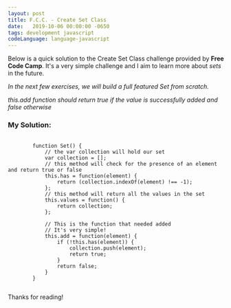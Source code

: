```yaml
---
layout: post
title: F.C.C. - Create Set Class
date:   2019-10-06 00:00:00 -0650
tags: development javascript
codeLanguage: language-javascript
---
```


Below is a quick solution to the Create Set Class challenge provided by **Free Code Camp**. It's a very simple challenge and I aim to learn more about _sets_ in the future.

_In the next few exercises, we will build a full featured Set from scratch._

_this.add function should return true if the value is successfully added and false otherwise_

### My Solution:

<pre>
    <code>
        function Set() {
            // the var collection will hold our set
            var collection = [];
            // this method will check for the presence of an element and return true or false
            this.has = function(element) {
                return (collection.indexOf(element) !== -1);
            };
            // this method will return all the values in the set
            this.values = function() {
                return collection;
            };
            
            // This is the function that needed added
            // It's very simple!
            this.add = function(element) {
                if (!this.has(element)) {
                    collection.push(element);
                    return true;
                }
                return false;
            }
        }
    </code>
</pre>

Thanks for reading!